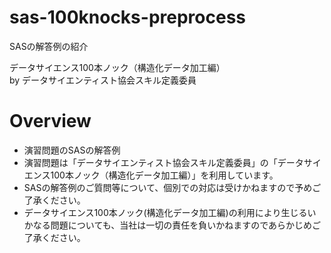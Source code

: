 # sas-100knocks-preprocess

SASの解答例の紹介

データサイエンス100本ノック（構造化データ加工編）<BR>
by データサイエンティスト協会スキル定義委員

# Overview
- 演習問題のSASの解答例
- 演習問題は「データサイエンティスト協会スキル定義委員」の「データサイエンス100本ノック（構造化データ加工編）」を利用しています。
- SASの解答例のご質問等について、個別での対応は受けかねますので予めご了承ください。
- データサイエンス100本ノック(構造化データ加工編)の利用により生じるいかなる問題についても、当社は一切の責任を負いかねますのであらかじめご了承ください。
